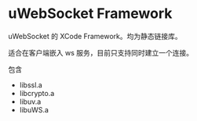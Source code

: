 #  uWebSocket Framework

uWebSocket 的 XCode Framework。均为静态链接库。

适合在客户端嵌入 ws 服务，目前只支持同时建立一个连接。

包含
+ libssl.a
+ libcrypto.a
+ libuv.a
+ libuWS.a
